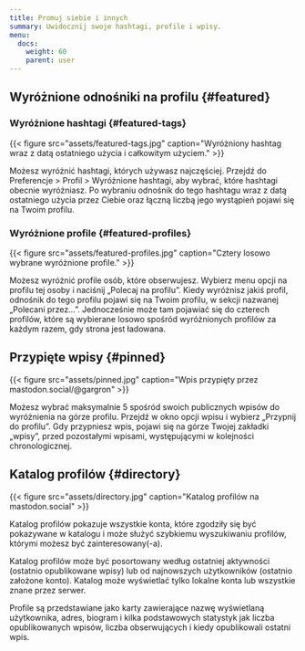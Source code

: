 ```yaml
---
title: Promuj siebie i innych
summary: Uwidocznij swoje hashtagi, profile i wpisy.
menu:
  docs:
    weight: 60
    parent: user
---
```


## Wyróżnione odnośniki na profilu {#featured}

### Wyróżnione hashtagi {#featured-tags}

{{< figure src="assets/featured-tags.jpg" caption="Wyróżniony hashtag wraz z datą ostatniego użycia i całkowitym użyciem." >}}

Możesz wyróżnić hashtagi, których używasz najczęściej. Przejdź do Preferencje &gt; Profil &gt; Wyróżnione hashtagi, aby wybrać, które hashtagi obecnie wyróżniasz. Po wybraniu odnośnik do tego hashtagu wraz z datą ostatniego użycia przez Ciebie oraz łączną liczbą jego wystąpień pojawi się na Twoim profilu.

### Wyróżnione profile {#featured-profiles}

{{< figure src="assets/featured-profiles.jpg" caption="Cztery losowo wybrane wyróżnione profile." >}}

Możesz wyróżnić profile osób, które obserwujesz. Wybierz menu opcji na profilu tej osoby i naciśnij „Polecaj na profilu”. Kiedy wyróżnisz jakiś profil, odnośnik do tego profilu pojawi się na Twoim profilu, w sekcji nazwanej „Polecani przez…”. Jednocześnie może tam pojawiać się do czterech profilów, które są wybierane losowo spośród wyróżnionych profilów za każdym razem, gdy strona jest ładowana.

## Przypięte wpisy {#pinned}

{{< figure src="assets/pinned.jpg" caption="Wpis przypięty przez mastodon.social/@gargron" >}}

Możesz wybrać maksymalnie 5 spośród swoich publicznych wpisów do wyróżnienia na górze profilu. Przejdź w okno opcji wpisu i wybierz „Przypnij do profilu”. Gdy przypniesz wpis, pojawi się na górze Twojej zakładki „wpisy”, przed pozostałymi wpisami, występującymi w kolejności chronologicznej.

## Katalog profilów {#directory}

{{< figure src="assets/directory.jpg" caption="Katalog profilów na mastodon.social" >}}

Katalog profilów pokazuje wszystkie konta, które zgodziły się być pokazywane w katalogu i może służyć szybkiemu wyszukiwaniu profilów, którymi możesz być zainteresowany(-a).

Katalog profilów może być posortowany według ostatniej aktywności (ostatnio opublikowane wpisy) lub od najnowszych użytkowników (ostatnio założone konto). Katalog może wyświetlać tylko lokalne konta lub wszystkie znane przez serwer.

Profile są przedstawiane jako karty zawierające nazwę wyświetlaną użytkownika, adres, biogram i kilka podstawowych statystyk jak liczba opublikowanych wpisów, liczba obserwujących i kiedy opublikowali ostatni wpis.
